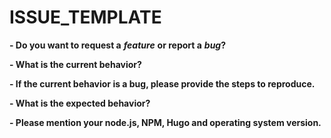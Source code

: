 # ISSUE\_TEMPLATE

**- Do you want to request a** _**feature**_ **or report a** _**bug**_**?**

**- What is the current behavior?**

**- If the current behavior is a bug, please provide the steps to reproduce.**

**- What is the expected behavior?**

**- Please mention your node.js, NPM, Hugo and operating system version.**

